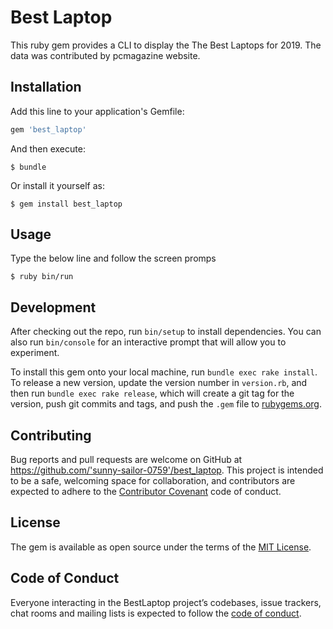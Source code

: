 # Best Laptop

This ruby gem provides a CLI to display the The Best Laptops for 2019. 
The data was contributed by pcmagazine website.

## Installation

Add this line to your application's Gemfile:

```ruby
gem 'best_laptop'
```

And then execute:

    $ bundle

Or install it yourself as:

    $ gem install best_laptop

## Usage

Type the below line and follow the screen promps

    $ ruby bin/run

## Development

After checking out the repo, run `bin/setup` to install dependencies. You can also run `bin/console` for an interactive prompt that will allow you to experiment.

To install this gem onto your local machine, run `bundle exec rake install`. To release a new version, update the version number in `version.rb`, and then run `bundle exec rake release`, which will create a git tag for the version, push git commits and tags, and push the `.gem` file to [rubygems.org](https://rubygems.org).

## Contributing

Bug reports and pull requests are welcome on GitHub at https://github.com/'sunny-sailor-0759'/best_laptop. This project is intended to be a safe, welcoming space for collaboration, and contributors are expected to adhere to the [Contributor Covenant](http://contributor-covenant.org) code of conduct.

## License

The gem is available as open source under the terms of the [MIT License](https://opensource.org/licenses/MIT).

## Code of Conduct

Everyone interacting in the BestLaptop project’s codebases, issue trackers, chat rooms and mailing lists is expected to follow the [code of conduct](https://github.com/'sunny-sailor-0759'/best_laptop/blob/master/CODE_OF_CONDUCT.md).

